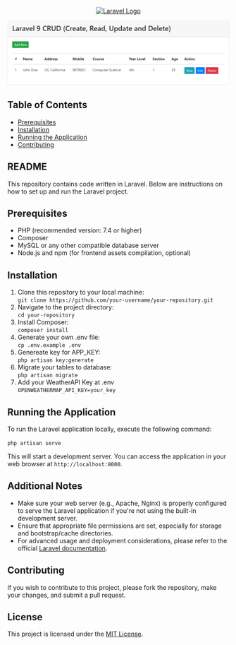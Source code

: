<p align="center"><a href="https://laravel.com" target="_blank"><img src="https://raw.githubusercontent.com/laravel/art/master/logo-lockup/5%20SVG/2%20CMYK/1%20Full%20Color/laravel-logolockup-cmyk-red.svg" width="400" alt="Laravel Logo"></a></p>

![Homepage Screenshot](public/output.png)

## Table of Contents

- [Prerequisites](#prerequisites)
- [Installation](#installation)
- [Running the Application](#running-the-application)
- [Contributing](#contributing)

## README

<p>This repository contains code written in Laravel. Below are instructions on how to set up and run the Laravel project.</p>

## Prerequisites

<ul>
    <li>PHP (recommended version: 7.4 or higher)</li>
    <li>Composer</li>
    <li>MySQL or any other compatible database server</li>
    <li>Node.js and npm (for frontend assets compilation, optional)</li>
</ul>

## Installation

<ol>
    <li>Clone this repository to your local machine:</li>
    <code>git clone https://github.com/your-username/your-repository.git</code>
    <li>Navigate to the project directory:</li>
    <code>cd your-repository</code><br>
    <li>Install Composer:</li>
    <code>composer install</code><br>
    <li>Generate your own .env file:</li>
    <code>cp .env.example .env</code><br>
    <li>Genereate key for APP_KEY:</li>
    <code>php artisan key:generate</code><br>
    <li>Migrate your tables to database:</li>
    <code>php artisan migrate</code><br>
    <li>Add your WeatherAPI Key at .env</li>
    <code>OPENWEATHERMAP_API_KEY=your_key</code><br>
</ol>

## Running the Application

<p>To run the Laravel application locally, execute the following command:</p>
<code>php artisan serve</code>
<p>This will start a development server. You can access the application in your web browser at <code>http://localhost:8000</code>.</p>

## Additional Notes

<ul>
    <li>Make sure your web server (e.g., Apache, Nginx) is properly configured to serve the Laravel application if you're not using the built-in development server.</li>
    <li>Ensure that appropriate file permissions are set, especially for storage and bootstrap/cache directories.</li>
    <li>For advanced usage and deployment considerations, please refer to the official <a href="https://laravel.com/docs">Laravel documentation</a>.</li>
</ul>

## Contributing

<p>If you wish to contribute to this project, please fork the repository, make your changes, and submit a pull request.</p>

## License

<p>This project is licensed under the <a href="LICENSE">MIT License</a>.</p>
